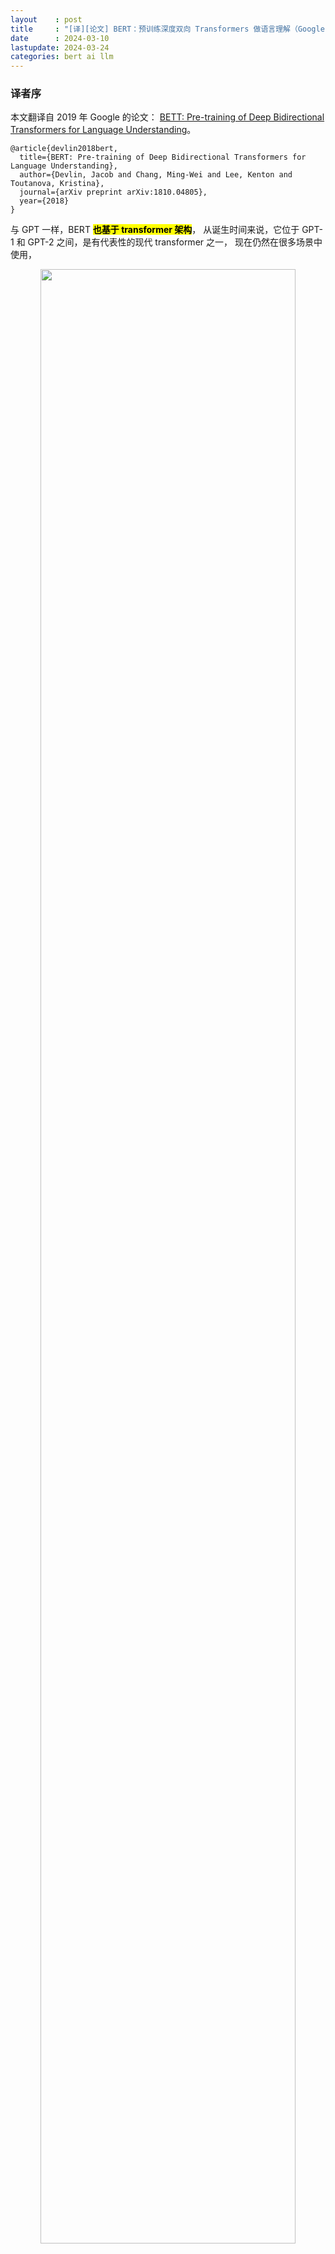 ```yaml
---
layout    : post
title     : "[译][论文] BERT：预训练深度双向 Transformers 做语言理解（Google，2019）"
date      : 2024-03-10
lastupdate: 2024-03-24
categories: bert ai llm
---
```


### 译者序

本文翻译自 2019 年 Google 的论文：
[BETT: Pre-training of Deep Bidirectional Transformers for Language Understanding](https://arxiv.org/abs/1810.04805)。

```
@article{devlin2018bert,
  title={BERT: Pre-training of Deep Bidirectional Transformers for Language Understanding},
  author={Devlin, Jacob and Chang, Ming-Wei and Lee, Kenton and Toutanova, Kristina},
  journal={arXiv preprint arXiv:1810.04805},
  year={2018}
}
```

与 GPT 一样，BERT **<mark>也基于 transformer 架构</mark>**，
从诞生时间来说，它位于 GPT-1 和 GPT-2 之间，是有代表性的现代 transformer 之一，
现在仍然在很多场景中使用，

<p align="center"><img src="/assets/img/llm-practical-guide/fig-1.png" width="90%" height="90%"></p>
大模型进化树，可以看到 BERT 所处的年代和位置。来自 [大语言模型（LLM）综述与实用指南（Amazon，2023）]({% link _posts/2023-07-23-llm-practical-guide-zh.md %})。

根据 [Transformer 是如何工作的：600 行 Python 代码实现两个（文本分类+文本生成）Transformer（2019）]({% link _posts/2023-06-06-transformers-from-scratch-zh.md %})，
BERT 是首批 **<mark>在各种自然语言任务上达到人类水平</mark>**的 transformer 模型之一。
预训练和 fine-tuning **<mark>代码</mark>**：[github.com/google-research/bert](https://github.com/google-research/bert)。

BERT 模型只有 **<mark><code>0.1b ~ 0.3b</code></mark>** 大小，因此在 CPU 上也能较流畅地跑起来。

**译者水平有限，不免存在遗漏或错误之处。如有疑问，敬请查阅原文。**

以下是译文。

----

* TOC
{:toc}

----

<script type="text/x-mathjax-config">
  	MathJax.Hub.Config({
    	extensions: ["tex2jax.js"],
    	jax: ["input/TeX", "output/HTML-CSS"],
    	tex2jax: {
      		inlineMath: [ ['$','$'], ["\\(","\\)"] ],
      		displayMath: [ ['$$','$$'], ["\\[","\\]"] ],
    		processEscapes: true
	    },
		"HTML-CSS": {
			availableFonts: [], preferredFont: null,
			webFont: "Neo-Euler",
			mtextFontInherit: true
		},
		TeX: {
			extensions: ["color.js"],
			Macros: {
				lgc: ["{\\color{my-light-green} #1}", 1],
				gc: ["{\\color{my-green} #1}", 1],
				lrc: ["{\\color{my-light-red} #1}", 1],
				rc: ["{\\color{my-red} #1}", 1],
				lbc: ["{\\color{my-light-blue} #1}", 1],
				bc: ["{\\color{my-blue} #1}", 1],
				kc: ["{\\color{my-gray} #1}", 1],
				loc: ["{\\color{my-light-orange} #1}", 1],
				oc: ["{\\color{my-orange} #1}", 1],

				a: ["\\mathbf a"],
				A: ["\\mathbf A"],
				b: ["\\mathbf b"],
				B: ["\\mathbf B"],
				c: ["\\mathbf c"],
				C: ["\\mathbf C"],
				d: ["\\mathbf d"],
				D: ["\\mathbf D"],
				E: ["\\mathbf E"],
				I: ["\\mathbf I"],
				L: ["\\mathbf L"],
				m: ["\\mathbf m"],
				M: ["\\mathbf M"],
				r: ["\\mathbf r"],
				s: ["\\mathbf s"],
				t: ["\\mathbf t"],
				S: ["\\mathbf S"],
				x: ["\\mathbf x"],
				z: ["\\mathbf z"],
				v: ["\\mathbf v"],
				y: ["\\mathbf y"],
				k: ["\\mathbf k"],
				bp: ["\\mathbf p"],
				P: ["\\mathbf P"],
				q: ["\\mathbf q"],
				Q: ["\\mathbf Q"],
				r: ["\\mathbf r"],
				R: ["\\mathbf R"],
				Sig: ["\\mathbf \\Sigma"],
				t: ["\\mathbf t"],
				T: ["\\mathbf T"],
				e: ["\\mathbf e"],
				X: ["\\mathbf X"],
				u: ["\\mathbf u"],
				U: ["\\mathbf U"],
				v: ["\\mathbf v"],
				V: ["\\mathbf V"],
				w: ["\\mathbf w"],
				W: ["\\mathbf W"],
				Y: ["\\mathbf Y"],
				z: ["\\mathbf z"],
				Z: ["\\mathbf Z"],
				p: ["\\,\\text{.}"],
				tab: ["\\hspace{0.7cm}"],

				sp: ["^{\\small\\prime}"],


				mR: ["{\\mathbb R}"],
				mC: ["{\\mathbb C}"],
				mN: ["{\\mathbb N}"],
				mZ: ["{\\mathbb Z}"],

				deg: ["{^\\circ}"],


				argmin: ["\\underset{#1}{\\text{argmin}}", 1],
				argmax: ["\\underset{#1}{\\text{argmax}}", 1],

				co: ["\\;\\text{cos}"],
				si: ["\\;\\text{sin}"]
			}
		}
  	});

  	MathJax.Hub.Register.StartupHook("TeX color Ready", function() {
     	MathJax.Extension["TeX/color"].colors["my-green"] = '#677d00';
     	MathJax.Extension["TeX/color"].colors["my-light-green"] = '#acd373';
     	MathJax.Extension["TeX/color"].colors["my-red"] = '#b13e26';
     	MathJax.Extension["TeX/color"].colors["my-light-red"] = '#d38473';
     	MathJax.Extension["TeX/color"].colors["my-blue"] = '#306693';
       	MathJax.Extension["TeX/color"].colors["my-light-blue"] = '#73a7d3';
       	MathJax.Extension["TeX/color"].colors["my-gray"] = '#999';
       	MathJax.Extension["TeX/color"].colors["my-orange"] = '#E69500';
       	MathJax.Extension["TeX/color"].colors["my-light-orange"] = '#FFC353';


	});
</script>

<script type="text/javascript"
  src="https://cdnjs.cloudflare.com/ajax/libs/mathjax/2.7.5/MathJax.js">
</script>

# 摘要

本文提出 **<mark><code>BERT</code></mark>**（Bidirectional Encoder Representations from Transformers，
**<mark>基于 Transformers 的双向 Encoder 表示</mark>**） —— 一种新的语言表示模型
（language representation model）。

* 与最近的语言表示模型（Peters 等，2018a; Radford 等，2018）不同，
  BERT 利用了**<mark>所有层中的左右上下文</mark>**（both left and right context in all layers），
  在**<mark>无标签文本</mark>**（unlabeled text）上
  **<mark>预训练深度双向表示</mark>**（pretrain deep bidirectional representations）。
* **<mark>只需添加一个额外的输出层</mark>**，而无需任何 task-specific 架构改动，就可以对预训练的 BERT 模型进行微调，
  创建出用于各种下游任务（例如问答和语言推理）的高效模型。

BERT 在概念上很简单，实际效果却很强大，在 11 个自然语言处理任务中刷新了目前业界最好的成绩，包括，

* GLUE score to 80.5% (7.7% point absolute improvement)
* MultiNLI accuracy to 86.7% (4.6% absolute improvement)
* SQuAD v1.1 question answering Test F1 to 93.2 (1.5 point absolute improvement)
* SQuAD v2.0 Test F1 to 83.1 (5.1 point absolute improvement)

# 1 引言

业界已证明，**<mark>语言模型预训练</mark>**（Language model pre-training）
能**<mark>显著提高许多自然语言处理（NLP）任务的效果</mark>**（Dai 和 Le，2015; Peters 等，2018a; Radford 等，2018; Howard 和 Ruder，2018）。
这些任务包括：

* **<mark><code>sentence-level tasks</code></mark>**：例如自然语言**<mark>推理</mark>**（Bowman 等，2015; Williams 等，2018）；
* **<mark><code>paraphrasing</code></mark>**（Dolan 和 Brockett，2005）：整体分析句子来预测它们之间的关系；
* **<mark><code>token-level tasks</code></mark>**：例如 named entity recognition 和**<mark>问答</mark>**，其模型需要完成 token 级别的细粒度输出（Tjong Kim Sang 和 De Meulder，2003; Rajpurkar 等，2016）。

## 1.1 Pre-trained model 适配具体下游任务的两种方式

将预训练之后的语言表示（pre-trained language representations）应用到下游任务，目前有两种策略：

1. **<mark>基于特征的方式</mark>**（feature-based approach）：例如 **<mark><code>ELMo</code></mark>**（Peters 等，2018a），**<mark>使用任务相关的架构，将预训练表示作为附加特征</mark>**。
1. **<mark>微调</mark>**（fine-tuning）：例如 **<mark><code>Generative Pre-trained Transformer</code></mark>** (OpenAI **<mark><code>GPT</code></mark>**)（Radford 等，2018），
  引入最少的 task-specific 参数，通过**<mark>微调所有预训练参数</mark>**来训练下游任务。

这两种方法都是使用**<mark>单向语言模型</mark>**来学习**<mark>通用语言表示</mark>**。

## 1.2 以 OpenAI GPT 为代表的单向架构存在的问题

我们认为，以上两种方式（尤其是微调）**<mark>限制了 pre-trained language representation 的能力</mark>**。
主要是因为其**<mark>语言模型是单向的</mark>**，这**<mark>限制了预训练期间的架构选择范围</mark>**。

例如，OpenAI GPT 使用从左到右的架构（Left-to-Right Model, LRM），因此
Transformer self-attention 层中的 token 只能关注它前面的 tokens（只能用到前面的上下文）：

* 对于**<mark>句子级别的任务</mark>**，这将导致**<mark>次优</mark>**结果；
* 对 **<mark>token 级别的任务</mark>**（例如问答）使用 fine-tuning 方式效果可能非常差，
  因为这种场景**<mark>非常依赖双向上下文</mark>**（context from both directions）。

## 1.3 BERT 创新之处

本文提出 BERT 来**<mark>改进基于微调的方式</mark>**。

受 Cloze（完形填空）任务（Taylor，1953）启发，BERT 通过一个**<mark>“掩码语言模型”</mark>**（masked language model, MLM）做预训练，
避免前面提到的**<mark>单向性带来的问题</mark>**，

* MLM **<mark>随机掩盖输入中的一些 token</mark>** ，仅基于上下文来**<mark>预测被掩盖的单词</mark>**（单词用 ID 表示）。
* 与从左到右语言模型的预训练不同，MLM 能够**<mark>同时利用左侧和右侧的上下文</mark>**，
  从而预训练出一个深度**<mark>双向</mark>** Transformer。

除了掩码语言模型外，我们还使用**<mark>“下一句预测”</mark>**（next sentence prediction, **<mark><code>NSP</code></mark>**）
任务来联合预训练 text-pair representation。

## 1.4 本文贡献

1. 证明了双向预训练对于语言表示的重要性。
  与 Radford 等（2018）使用单向模型预训练不同，BERT 使用掩码模型来实现预训练的深度双向表示。
  这也与 Peters 等（2018a）不同，后者使用独立训练的从左到右和从右到左的浅连接。
2. 展示了 pre-trained representations 可以**<mark>减少</mark>**对许多 task-specific 架构的**<mark>重度工程优化</mark>**。
  BERT 是第一个在大量 sentence-level 和 token-level 任务上达到了 state-of-the-art 性能的
  **<mark>基于微调的表示模型</mark>**，超过了许多 task-specific 架构。
3. BERT 刷新了 11 个自然语言处理任务的最好性能。

代码和预训练模型见 [github.com/google-research/bert](https://github.com/google-research/bert)。

# 2 相关工作

（这节不是重点，不翻译了）。

There is a long history of pre-training general language representations, and we briefly review the
most widely-used approaches in this section.

## 2.1 无监督基于特征（Unsupervised Feature-based）的方法

Learning widely applicable representations of
words has been an active area of research for
decades, including non-neural (Brown et al., 1992;
Ando and Zhang, 2005; Blitzer et al., 2006) and
neural (Mikolov et al., 2013; Pennington et al.,
2014) methods. **<mark><code>Pre-trained word embeddings</code></mark>**
are an integral part of modern NLP systems, offering significant improvements over embeddings
learned from scratch (Turian et al., 2010). To pretrain word embedding vectors,
**<mark><code>left-to-right language modeling</code></mark>** objectives have been used (Mnih
and Hinton, 2009), as well as objectives to discriminate correct from incorrect words in left and
right context (Mikolov et al., 2013).

These approaches have been generalized to coarser granularities, such as

* **<mark><code>sentence embeddings</code></mark>** (Kiros et al., 2015; Logeswaran and Lee, 2018)
* **<mark><code>paragraph embeddings</code></mark>** (Le and Mikolov, 2014).

To train sentence representations, prior
work has used objectives to rank candidate next
sentences (Jernite et al., 2017; Logeswaran and
Lee, 2018), left-to-right generation of next sentence words given a representation of the previous
sentence (Kiros et al., 2015), or denoising autoencoder derived objectives (Hill et al., 2016).

**<mark><code>ELMo</code></mark>** and its predecessor (Peters et al., 2017,
2018a) generalize traditional word embedding research along a different dimension. They
**<mark><code>extract context-sensitive features</code></mark>** from a left-to-right and a
right-to-left language model. The contextual representation of each token is the concatenation of
the left-to-right and right-to-left representations.
When integrating contextual word embeddings
with existing task-specific architectures, ELMo
advances the state of the art for several major NLP
benchmarks (Peters et al., 2018a) including

* question answering (Rajpurkar et al., 2016)
* sentiment analysis (Socher et al., 2013)
* named entity recognition (Tjong Kim Sang and De Meulder, 2003)

Melamud et al. (2016) proposed learning
contextual representations through a task to predict a single word from both left and right context
using LSTMs. Similar to ELMo, their model is
feature-based and not deeply bidirectional. Fedus
et al. (2018) shows that the cloze task can be used
to improve the robustness of text generation models.

## 2.2 无监督基于微调（Unsupervised Fine-tuning）的方法

As with the feature-based approaches, the first
works in this direction only pre-trained word embedding parameters from unlabeled text (Collobert and Weston, 2008).

More recently, sentence or document encoders
which produce contextual token representations
have been pre-trained from unlabeled text and
fine-tuned for a supervised downstream task (Dai
and Le, 2015; Howard and Ruder, 2018; Radford
et al., 2018). The **<mark><code>advantage of these approaches</code></mark>** is that
**<mark><code>few parameters need to be learned from scratch</code></mark>**.

At least partly due to this advantage,
**<mark><code>OpenAI GPT</code></mark>** (Radford et al., 2018) achieved previously state-of-the-art results on many sentencelevel tasks from the GLUE benchmark (Wang
et al., 2018a). Left-to-right language model
ing and auto-encoder objectives have been used
for pre-training such models (Howard and Ruder,
2018; Radford et al., 2018; Dai and Le, 2015).

## 2.3 基于监督数据的转移学习（Transfer Learning from Supervised Data）

There has also been work showing effective transfer from supervised tasks with large datasets, such
as natural language inference (Conneau et al.,
2017) and machine translation (McCann et al.,
2017).

Computer vision research has also demonstrated the importance of transfer learning from
large pre-trained models, where an effective recipe
is to fine-tune models pre-trained with ImageNet (Deng et al., 2009; Yosinski et al., 2014).

# 3 BERT

本节介绍 BERT 架构及实现。训练一个可用于具体下游任务的 BERT 模型，分为两个步骤：

* 预训练：使用**<mark>不带标签的数据</mark>**进行训练，完成多种不同的预训练任务。
* 微调：首先使用预训练参数进行初始化，然后使用下游任务的数据**<mark>对所有参数进行微调</mark>**。
  每个下游任务最终都得到一个独立的微调模型。

## 3.0 BERT 架构

图 1 是一个问答场景的训练+微调，我们以它为例子讨论架构：

<p align="center"><img src="/assets/img/bert-paper/fig-1.png" width="90%"/></p>
<p align="center">Figure 1: BERT pre-training 和 fine-tuning 过程。
预训练模型和微调模型的输出层不一样，除此之外的架构是一样的。<br>
左：用无标注的句子进行预训练，得到一个基础模型（预训练模型）。<br>
右：用同一个基础模型作为起点，针对不同的下游任务进行微调，这会影响模型的所有参数。<br>
<mark><code>[CLS]</code></mark> 是加到每个输入开头的一个特殊 token；
<mark><code>[SEP]</code></mark> 是一个特殊的 separator token (e.g. separating questions/answers)
</p>

BERT 的一个独特之处是**<mark>针对不同任务使用统一架构</mark>**。
预训练架构和最终下游架构之间的差异非常小。

### 3.0.1 BERT 模型架构和参数

我们的实现基于 Vaswani 等（2017）的原始实现和我们的库
[tensor2tensor](https://github.com/tensorflow/tensor2tensor) 。
Transformer 大家已经耳熟能详，并且我们的实现几乎与原版相同，因此这里不再对架构背景做详细描述，
需要补课的请参考 Vaswani 等（2017）及网上一些优秀文章，例如 [The Annotated Transformer](http://nlp.seas.harvard.edu/2018/04/03/attention.html)。

本文符号表示，

* **<mark><code>L</code></mark>** 层数（i.e., Transformer blocks）
* **<mark><code>H</code></mark>** 隐藏层大小（embedding size）
* **<mark><code>A</code></mark>** self-attention head 数量

> In all cases we set the feed-forward/filter size to be 4H,
> i.e., 3072 for the H = 768 and 4096 for the H = 1024.

本文主要给出两种尺寸的模型：

1. BERT<sub>BASE</sub>（L=12，H=768，A=12，总参数=**<mark><code>110M</code></mark>**），参数与 OpenAI **<mark>GPT 相同</mark>**，便于比较；
2. BERT<sub>LARGE</sub>（L=24，H=1024，A=16，总参数=**<mark><code>340M</code></mark>**）

> 如果不理解这几个参数表示什么意思，可参考
> [Transformer 是如何工作的：600 行 Python 代码实现两个（文本分类+文本生成）Transformer（2019）]({% link _posts/2023-06-06-transformers-from-scratch-zh.md %})。
> 译注。

<p align="center"><img src="/assets/img/bert-paper/bert-base-bert-large-encoders.png" width="90%"/></p>
<p align="center">两个 size 的 BERT，图中的 encoder 就是 transformer。译注。<a href="https://jalammar.github.io/illustrated-bert/">Image Source</a></p>

BERT Transformer 使用双向 self-attention，而 GPT Transformer 使用受限制的 self-attention，
其中每个 token 只能关注其左侧的上下文。

> We note that in the literature the **<mark><code>bidirectional Transformer</code></mark>**
> is often referred to as a **<mark><code>“Transformer encoder”</code></mark>** while
> the left-context-only version is referred to as a **<mark><code>“Transformer decoder”</code></mark>**
> since it can be used for text generation.

### 3.0.2 输入/输出表示

为了使 BERT 能够处理各种下游任务，在一个 token 序列中，我们的输入要能够明确地区分：

* 单个句子（a single sentence）
* 句子对（a pair of sentences）例如，问题/回答。

这里，

* “句子”可以是任意一段连续的文本，而不是实际的语言句子。
* “序列”是指输入给 BERT 的 token 序列，可以是单个句子或两个句子组合在一起。

我们使用 30,000 tokens vocabulary 的 [WordPiece](https://arxiv.org/abs/1609.08144v2) embeddings (Wu et al.,
2016)。

> 这个 vocabulary 长什么样，可以可以看一下 bert-base-chinese（官方专门针对中文训练的基础模型）：
> [bert-base-chinese/blob/main/vocab.txt](https://huggingface.co/google-bert/bert-base-chinese/blob/main/vocab.txt)。
> 译注。

我们 input/output 设计如下：

1. 每个序列的**<mark>第一个 token</mark>** 都是特殊的 classification token `[CLS]`；

    在最终输出中（最上面一行），这个 token (hidden state) 主要用于分类任务，
    再接一个分类器就能得到一个分类结果（其他的 tokens 全丢弃），如下图所示，

    <p align="center"><img src="/assets/img/bert-paper/bert-classifier.png" width="70%"/></p>
    <p align="center">BERT 用于分类任务，classifier 执行 feed-forward + softmax 操作，译注。
      <a href="http://mccormickml.com/2019/07/22/BERT-fine-tuning/">Image Source</a></p>

2. **<mark>将 sentence-pair 合并成单个序列</mark>**。通过两种方式区分，

    1. 使用特殊 token `[SEP]` 来分隔句子；
    2. 为每个 token 添加一个学习到的 embedding ，标识它属于句子 A 还是句子 B。

<p align="center"><img src="/assets/img/bert-paper/fig-1.png" width="90%"/></p>
<p align="center">Figure 1: BERT pre-training 和 fine-tuning 过程。
预训练模型和微调模型的输出层不一样，除此之外的架构是一样的。<br>
左：用无标注的句子进行预训练，得到一个基础模型（预训练模型）。<br>
右：用同一个基础模型作为起点，针对不同的下游任务进行微调，这会影响模型的所有参数。<br>
<mark><code>[CLS]</code></mark> 是加到每个输入开头的一个特殊 token；
<mark><code>[SEP]</code></mark> 是一个特殊的 separator token (e.g. separating questions/answers)
</p>

再回到图 1 所示，我们将

* 输入 embedding 表示为 **<mark>$E$</mark>**，

    对于给定的 token ，它的输入表示是通过将 3 个 embeddings 相加来构建的，如图 2，

    <p align="center"><img src="/assets/img/bert-paper/fig-2.png" width="90%"/></p>
    <p align="center"> Figure 2: <mark>BERT input representation</mark>. </p>

    1. token embedding：输入文本经过 tokenizer 之后得到的输出；
    2. segment embedding：表示 token embedding 在这个位置的 token 是属于句子 A 还是句子 B；
    3. position embedding：token 在 token embedding 中的位置，`0,1,2,3...,511`，因为 BERT 最长支持 512 token 输入（除非自己从头开始预训练，可以改参数）。

* 第 $i$ 个输入 token 的在最后一层的表示（最终隐藏向量）为 **<mark>$T_i$</mark>**，$T_i \in \mathbb{R}^H$。
* `[CLS]` token 在最后一层的表示（最终隐藏向量）为 **<mark>$C$</mark>**, $C \in \mathbb{R}^{H}$ ，

## 3.1 预训练 BERT

图 1 的左侧部分。

<p align="center"><img src="/assets/img/bert-paper/fig-1.png" width="100%"/></p>
<p align="center">Figure 1: BERT 的 pre-training 和 fine-tuning 过程。</p>

与 Peters 等（2018a）和 Radford 等（2018）不同，我们不使用传统的从左到右或从右到左的模型来预训练 BERT，
而是用下面**<mark>两个无监督任务</mark>**（unsupervised tasks）来预训练 BERT。

### 3.1.1 任务 `＃1`：掩码语言模型（Masked LM）

从直觉上讲，深度双向模型比下面两个模型都更强大：

* 从左到右的单向模型（LRM）；
* 简单拼接（shallow concatenation）了一个左到右模型（LRM）与右到左模型（RLM）的模型。

不幸的是，标准的条件语言模型（conditional language models）只能从左到右或从右到左进行训练，
因为 bidirectional conditioning 会使每个单词间接地“看到自己”，模型就可以轻松地在 multi-layered context 中预测目标词。

为了训练一个深度双向表示，我们简单地**<mark>随机屏蔽一定比例的输入 tokens</mark>**，
然后再预测这些被屏蔽的 tokens。
我们将这个过程称为“掩码语言模型”（MLM） —— 这种任务通常也称为 **<mark><code>Cloze</code></mark>**（完形填空）（Taylor，1953）。

在所有实验中，我们随机屏蔽每个序列中 **<mark><code>15%</code></mark>** 的 token。
与 denoising auto-encoders（Vincent 等，2008）不同，我们**<mark>只预测被屏蔽的单词</mark>**，而不是重建整个输入。

这种方式使我们获得了一个双向预训练模型，但造成了**<mark>预训练和微调之间的不匹配</mark>**，
因为微调过程中不会出现 **<mark><code>[MASK] token</code></mark>**。
为了减轻这个问题，我们并不总是用 `[MASK]` token 替换“掩码”单词：
训练数据生成器（training data generator）随机选择 15%的 token positions 进行预测。
如果选择了第 i 个 token ，我们将第 i 个 token 用以下方式替换：

1. 80% 的概率用 **<mark><code>[MASK]</code></mark>** token 替换，
2. 10% 的概率用 **<mark><code>随机</code></mark>** token 替换，
3. 10% 的概率 **<mark><code>保持不变</code></mark>**。

然后，使用 $Ti$ 来预测原始 token ，并计算交叉熵损失（cross entropy loss）。
附录 C.2 中比较了这个过程的几个变种。

### 3.1.2 任务 `＃2`：下一句预测（Next Sentence Prediction, NSP）

许多重要的下游任务，如问答（Question Answering, QA）
和自然语言推理（Natural Language Inference, NLI）
都基于**<mark>理解两个句子之间的关系</mark>**，
而语言建模（language modeling）并无法直接捕获这种关系。

为了**<mark>训练一个能理解句子关系的模型</mark>**，我们预先训练了一个二元的下一句预测任务（a binarized next sentence prediction task）：
给定两个句子 A 和 B，判断 **<mark>B 是不是 A 的下一句</mark>**。

<p align="center"><img src="/assets/img/bert-paper/bert-next-sentence-prediction.png" width="70%"/></p>
<p align="center">BERT 用于“下一句预测”（NSP）任务，译注。<a href="https://jalammar.github.io/illustrated-bert/">Image Source</a></p>

这个任务可以用任何单语语料库（monolingual corpus），具体来说，在选择每个预训练示例的句子 A 和 B 时，

* 50％的概率 B 是 A 的下一个句子（labeled as **<mark><code>IsNext</code></mark>**），
* 50％的概率 B 是语料库中随机一个句子（labeled as **<mark><code>NotNext</code></mark>**）。

再次回到图 1， 这个 yes/no 的判断还是通过 classifier token 的最终嵌入向量 <mark>$C$</mark> 预测的，

<p align="center"><img src="/assets/img/bert-paper/fig-1.png" width="90%"/></p>
<p align="center">Figure 1: BERT pre-training 和 fine-tuning 过程。
预训练模型和微调模型的输出层不一样，除此之外的架构是一样的。<br>
左：用无标注的句子进行预训练，得到一个基础模型（预训练模型）。<br>
右：用同一个基础模型作为起点，针对不同的下游任务进行微调，这会影响模型的所有参数。<br>
<mark><code>[CLS]</code></mark> 是加到每个输入开头的一个特殊 token；
<mark><code>[SEP]</code></mark> 是一个特殊的 separator token (e.g. separating questions/answers)
</p>

最终我们的模型达到了 97~98% 的准确性。
尽管它很简单，但我们在第 5.1 节中证明，针对这个任务的预训练对于 QA 和 NLI 都非常有益。

> The vector C is not a meaningful sentence representation
> without fine-tuning, since it was trained with NSP。

NSP 任务与 Jernite 等（2017）和 Logeswaran 和 Lee（2018）使用的 representation learning 有紧密关系。
但是他们的工作中只将句子 embedding 转移到了下游任务，而 BERT 是将所有参数都转移下游，初始化微调任务用的初始模型。

### 3.1.3 预训练数据集

预训练过程跟其他模型的预训练都差不多。对于预训练语料库，我们使用了

* BooksCorpus (800M words) (Zhu et al., 2015)
* English Wikipedia (2,500M words)。只提取文本段落，忽略列表、表格和标题。

使用文档语料库而不是像 Billion Word Benchmark（Chelba 等，2013）
这样的 shuffled sentence-level 语料库非常重要，因为方便提取长连续序列。

## 3.2 微调 BERT

Transformer 中的 self-attention 机制允许 BERT **<mark>对任何下游任务建模</mark>** —— 无论是 single text 还是 text pairs ——
**<mark>只需要适当替换输入和输出</mark>**，因此对 BERT 进行微调是非常方便的。

对于 text-pair 类应用，一个常见的模式是在应用 bidirectional cross attention 之前，独立编码 text-pair ，例如 Parikh 等（2016）；Seo 等（2017）。

但 BERT 使用 self-attention 机制来统一预训练和微调这两个阶段，因为使用 self-attention 对 concatenated text-pair 进行编码，
有效地包含了两个句子之间的 bidirectional cross attention。

对于每个任务，只需将任务特定的输入和输出插入到 BERT 中，并对所有参数进行端到端的微调。
预训练阶段，input 句子 A 和 B 的关系可能是：

1. sentence pairs
2. hypothesis-premise pairs in entailment
3. question-passage pairs in question answering
4. 文本分类或序列打标（sequence tagging）中的 degenerate `text-? pair`。

在输出端，

* 普通 token representations 送到 token-level 任务的输出层，例如 sequence tagging 或问答，
* `[CLS]` token representation 用于**<mark>分类</mark>**，例如 entailment or sentiment analysis。

与预训练相比，微调的成本相对较低。从完全相同的预训练模型开始，
本文中所有结果都可以在最多 1 小时内在单个 Cloud TPU 上复制，或者在 GPU 上几个小时内。
第 4 节会介绍一些细节。更多细节见附录 A.5。

## 3.3 各种场景

<p align="center"><img src="/assets/img/bert-paper/fig-4.png" width="70%"/></p>
<p align="center">Fig 4. BERT 用于不同任务场景，来自 paper 附录。<br>
(a) 句子对分类；(b) 单句分类；(c) 问答；(d) 单句打标。
</p>

# 4 实验

In this section, we present BERT fine-tuning results on 11 NLP tasks.

## 4.1 GLUE (General Language Understanding Evaluation)

GLUE benchmark (Wang et al., 2018a) 是一个**<mark>自然语言理解</mark>**任务集，
更多介绍见 Appendix B.1。

### 4.1.1 Fine-tune 工作

针对 GLUE 进行 fine-tune 所做的工作：

1. 用第 3 节介绍的方式表示 input sequence (for single sentence or sentence pairs)
2. 用 **<mark><code>the final hidden vector C</code></mark>** 判断类别；
3. fine-tuning 期间**<mark>增加的唯一参数</mark>** 是分类层的权重
  $W \in \mathbb{R}^{K \times H}$，其中 $K$ 是 labels 数量。
  我们用 $C$ 和 $W$ 计算一个标准的 classification loss，例如 $\log({\rm softmax}(CW^T))$.

### 4.1.2 参数设置

* batch size 32
* 3 epochs
* learning rate: for each task, we selected the best fine-tuning learning rate
  (among **<mark><code>5e-5, 4e-5, 3e-5, and 2e-5</code></mark>**) on the Dev set.

另外，我们发现 BERTLARGE **<mark>在小数据集上 finetuning 有时候不稳定</mark>**，
所以我们会随机重启几次，从得到的模型中选效果最好的。
随机重启使用相同的 pre-trained checkpoint 但使用**<mark>不同的数据重排和分类层初始化</mark>**
（data shuffling and classifier layer initialization）。

### 4.1.3 结果

结果如 Table 1 所示，

| System           | MNLI-(m/mm) | QQP  | QNLI | SST-2 | CoLA | STS-B | MRPC | RTE  | Average |
|:-----------------|:------------|:-----|:-----|:------|:-----|:------|:-----|:-----|:--------|
|                  | 392k        | 363k | 108k | 67k   | 8.5k | 5.7k  | 3.5k | 2.5k | - |
| Pre-OpenAI SOTA  | 80.6/80.1   | 66.1 | 82.3 | 93.2  | 35.0 | 81.0  | 86.0 | 61.7 | 74.0 |
| BiLSTM+ELMo+Attn | 76.4/76.1   | 64.8 | 79.8 | 90.4  | 36.0 | 73.3  | 84.9 | 56.8 | 71.0 |
| OpenAI GPT       | 82.1/81.4   | 70.3 | 87.4 | 91.3  | 45.4 | 80.0  | 82.3 | 56.0 | 75.1 |
| BERTBASE         | 84.6/83.4   | 71.2 | 90.5 | 93.5  | 52.1 | 85.8  | 88.9 | 66.4 | 79.6 |
| BERTLARGE        | 86.7/85.9   | 72.1 | 92.7 | 94.9  | 60.5 | 86.5  | 89.3 | 70.1 | 82.1 |

<p align="center">
Table 1: GLUE Test results, scored by the evaluation server (https://gluebenchmark.com/leaderboard).
The number below each task denotes the number of training examples. The “Average” column is slightly different
than the official GLUE score, since we exclude the problematic WNLI set.8 BERT and OpenAI GPT are singlemodel, single task. F1 scores are reported for QQP and MRPC, Spearman correlations are reported for STS-B, and accuracy scores are reported for the other tasks. We exclude entries that use BERT as one of their components.
</p>

Both
BERTBASE and BERTLARGE outperform all systems on all tasks by a substantial margin, obtaining
4.5% and 7.0% respective average accuracy improvement over the prior state of the art. Note that
BERTBASE and OpenAI GPT are nearly identical
in terms of model architecture apart from the attention masking. For the largest and most widely
reported GLUE task, MNLI, BERT obtains a 4.6%
absolute accuracy improvement. On the official
GLUE [leaderboard](https://gluebenchmark.com/leaderboard), BERTLARGE obtains a score
of 80.5, compared to OpenAI GPT, which obtains
72.8 as of the date of writing.

We find that BERTLARGE significantly outperforms BERTBASE across all tasks, especially those
with very little training data. The effect of model
size is explored more thoroughly in Section 5.2.

## 4.2 SQuAD (Stanford Question Answering Dataset) v1.1

SQuAD v1.1 包含了 **<mark><code>100k crowdsourced question/answer pairs</code></mark>** (Rajpurkar et al.,
2016). Given a question and a passage from
Wikipedia containing the answer, the task is to
predict the answer text span in the passage.

As shown in Figure 1, in the question answering task,
we represent the input question and passage as a single packed sequence, with the question using the $A$
embedding and the passage using the $B$ embedding. We only introduce a start vector $S \in \mathbb{R}^H$ and an end vector $E \in \mathbb{R}^H$ during fine-tuning.
The probability of word $i$ being the start of the answer span is computed as a dot product between $T_i$ and $S$ followed by a softmax over all of the words in the paragraph: $P_i = \frac{e^{S{\cdot}T_i}}{\sum_j e^{S{\cdot}T_j}}$. The analogous formula is used for the end of the answer span. The score of a candidate span from position $i$ to position $j$ is defined as  $S{\cdot}T_i + E{\cdot}T_j$, and the maximum scoring span where $j \geq i$ is used as a prediction. The training objective is the sum of the log-likelihoods of the correct start and end positions. We fine-tune for 3 epochs with a learning rate of 5e-5 and a batch size of 32.

Table 2 shows top leaderboard entries as well
as results from top published systems (Seo et al.,
2017; Clark and Gardner, 2018; Peters et al.,
2018a; Hu et al., 2018).

<p align="center"><img src="/assets/img/bert-paper/table-2.png" width="45%"/></p>
<p align="center">Table 2: SQuAD 1.1 results. The BERT ensemble
is 7x systems which use different pre-training checkpoints and fine-tuning seeds.
</p>

The top results from the
SQuAD leaderboard do not have up-to-date public
system descriptions available,11 and are allowed to
use any public data when training their systems.
We therefore use modest data augmentation in
our system by first fine-tuning on TriviaQA (Joshi
et al., 2017) befor fine-tuning on SQuAD.
Our best performing system outperforms the top
leaderboard system by +1.5 F1 in ensembling and
+1.3 F1 as a single system. In fact, our single
BERT model outperforms the top ensemble system in terms of F1 score. Without TriviaQA fine-
tuning data, we only lose 0.1-0.4 F1, still outperforming all existing systems by a wide margin.12

## 4.3 SQuAD v2.0

The SQuAD 2.0 task extends the SQuAD 1.1
problem definition by allowing for the possibility
that no short answer exists in the provided paragraph, making the problem more realistic.
We use a simple approach to extend the SQuAD
v1.1 BERT model for this task. We treat questions that do not have an answer as having an answer span with start and end at the [CLS] token. The probability space for the start and end
answer span positions is extended to include the
position of the [CLS] token.

For prediction, we compare the score of the no-answer span:
$$s_{\tt null} = S{\cdot}C + E{\cdot}C$$ to the score of the best non-null span
$\hat{s_{i,j}}$ =  $${\tt max}_{j \geq i} S{\cdot}T_i + E{\cdot}T_j$$.
We predict a non-null answer when  $\hat{s_{i,j}} > s_{\tt null} + \tau$,
where the threshold $\tau$ is selected on the dev set to maximize F1. We did not use TriviaQA data for this model. We fine-tuned for 2 epochs with a learning rate of 5e-5 and a batch size of 48.

The results compared to prior leaderboard entries and top published work (Sun et al., 2018;
Wang et al., 2018b) are shown in Table 3, excluding systems that use BERT as one of their components. We observe a +5.1 F1 improvement over
the previous best system.

<p align="center"><img src="/assets/img/bert-paper/table-3.png" width="45%"/></p>
<p align="center">Table 3: SQuAD 2.0 results. We exclude entries that
use BERT as one of their components.
</p>

## 4.4 SWAG (Situations With Adversarial Generations)

SWAG dataset contains **<mark><code>113k sentence-pair completion examples</code></mark>**
that evaluate grounded commonsense inference (Zellers et al., 2018).

Given a sentence, the task is to choose the most plausible continuation among four choices.
When fine-tuning on the SWAG dataset, we
construct four input sequences, each containing
the concatenation of the given sentence (sentence
A) and a possible continuation (sentence B). The
only task-specific parameters introduced is a vector whose dot product with the [CLS] token representation C denotes a score for each choice
which is normalized with a softmax layer.

We fine-tune the model for 3 epochs with a
learning rate of 2e-5 and a batch size of 16. Results are presented in Table 4.

<p align="center"><img src="/assets/img/bert-paper/table-4.png" width="35%"/></p>
<p align="center">Table 4: SWAG Dev and Test accuracies.
Human performance is measured with 100 samples, as reported in the SWAG paper.
</p>

BERTLARGE outperforms the authors’ baseline ESIM+ELMo system by +27.1% and OpenAI GPT by 8.3%.

# 5 对照研究

本节研究去掉 BERT 的一些功能，看看在不同任务上性能损失多少，

* sentence-level (e.g., SST-2)
* sentence-pair-level (e.g., MultiNLI)
* word-level (e.g., NER)
* span-level (e.g., SQuAD)

以更好地理解它们的相对重要性。更多相关信息见附录 C。

## 5.1 预训练任务（MLM/NSP）的影响

### 5.1.1 训练组

通过以下几组来验证 BERT 深度双向性的重要性，它们使用与 BERTBASE 完全相同的预训练数据、微调方案和超参数：

1. **<mark><code>NO NSP</code></mark>**：即去掉“下一句预测”任务，这仍然是一个双向模型，使用“掩码语言模型”（MLM）进行训练，只是训练时不做 NSP 任务；
2. **<mark><code>LTR & NO NSP</code></mark>**：不仅去掉 NSP，还使用标准的从左到右（Left-to-Right, LTR）模型进行训练，而非使用双向模型。
  在微调中也遵从 left-only 约束，否则会导致预训练和微调不匹配，降低下游性能。此外，该模型没有用 NSP 任务进行预训练。
  这与 OpenAI GPT 直接可比，但我们使用了更大的训练数据集、我们自己的输入表示和我们的微调方案。
3. **<mark><code>+ BiLSTM</code></mark>**：在 fine-tuning 期间，在 `LTR & NO NSP` 基础上添加了一个随机初始化的 BiLSTM。

### 5.1.2 结果对比

结果如表 5，

| Tasks        | MNLI-m (Acc) | QNLI (Acc) | MRPC (Acc) | SST-2 (Acc) | SQuAD (F1) |
|:-------------|:-------------|:-----------|:-----------|:-----------|:-----------|
| BERTBASE     | 84.4   | 88.4 | 86.7 | 92.7  | 88.5 |
| No NSP       | 83.9   | 84.9 | 86.5 | 92.6  | 87.9 |
| LTR & No NSP | 82.1   | 84.3 | 77.5 | 92.1  | 77.8 |
| + BiLSTM     | 82.1   | 84.1 | 75.7 | 91.6  | 84.9 |

<p align="center">Table 5: Ablation over the pre-training tasks using the BERTBASE architecture.
</p>

分析：

1. 第二组 vs 第一组：**<mark>去掉 NSP 任务带来的影响</mark>**：在 QNLI、MNLI 和 SQuAD 1.1 上性能显著下降。
2. 第三组 vs 第二组：**<mark>去掉双向表示带来的影响</mark>**：第二行实际上是 `MLM & NO NSP`，
  可以看出 LTR 模型在所有任务上的表现都比 MLM 模型差，尤其是 MRPC 和 SQuAD。

    * 对于 SQuAD，可以清楚地看到 LTR 模型在 token 预测上表现不佳，因为 token 级别的隐藏状态没有右侧上下文。
    * 为了尝试增强 LTR 系统，我们在其上方添加了一个随机初始化的**<mark>双向 LSTM</mark>**。
      这确实在 SQuAD 上改善了结果，但结果仍远远不及预训练的双向模型。另外，
      双向 LSTM 降低了在 GLUE 上的性能。

### 5.1.3 与 ELMo 的区别

ELMo 训练了单独的从左到右（LTR）和从右到左（RTL）模型，并将每个 token 表示为两个模型的串联。
然而：

1. 这比单个双向模型训练成本高一倍；
2. 对于像 QA 这样的任务，这不直观，因为 RTL 模型将无法 condition the answer on the question；
3. 这比深度双向模型弱，因为后者可以在每层使用左右上下文。

## 5.2 模型大小的影响

为探讨模型大小对微调任务准确性的影响，我们训练了多个 BERT 模型。
表 6 给出了它们在 GLUE 任务上的结果。

| L (层数) | H (hidden size) | A (attention head 数) | LM (ppl) | MNLI-m | MRPC | SST-2 |
| 3        | 768             | 12                    | 5.84     | 77.9   | 79.8 | 88.4 |
| 6        | 768             | 3                     | 5.24     | 80.6   | 82.2 | 90.7 |
| 6        | 768             | 12                    | 4.68     | 81.9   | 84.8 | 91.3 |
| 12       | 768             | 12                    | 3.99     | 84.4   | 86.7 | 92.9 |
| 12       | 1024            | 16                    | 3.54     | 85.7   | 86.9 | 93.3 |
| 24       | 1024            | 16                    | 3.23     | 86.6   | 87.8 | 93.7 |

<p align="center">
Table 6: Ablation over BERT model size.
“LM (ppl)” is the masked LM <mark>perplexity</mark> of held-out training data
</p>

> In this table, we report the average Dev Set accuracy from 5 random restarts of fine-tuning.

可以看到，更大的模型在四个数据集上的准确性都更高 —— 即使对于只有 3,600 个训练示例的 MRPC，
而且这个数据集与预训练任务差异还挺大的。
也许令人惊讶的是，在模型已经相对较大的前提下，我们仍然能取得如此显著的改进。例如，

* Vaswani 等（2017）尝试的最大 Transformer 是（L=6，H=1024，A=16），编码器参数为 100M，
* 我们在文献中找到的最大 Transformer 是（L=64，H=512，A=2），具有 235M 参数（Al-Rfou 等，2018）。
* 相比之下，BERTBASE 包含 110M 参数，BERTLARGE 包含 340M 参数。

业界早就知道，增加模型大小能持续改进机器翻译和语言建模等大规模任务上的性能，
表 6 的 perplexity 列也再次证明了这个结果，
然而，我们认为 BERT 是第一个证明如下结果的研究工作：只要模型得到了充分的预训练，
那么**<mark>将模型尺寸扩展到非常大时</mark>**（scaling to extreme model sizes），
**<mark>对非常小规模的任务</mark>**（very small scale tasks）**<mark>也能带来很大的提升</mark>**（large improvements）。

另外，

* Peters 等（2018b）研究了将 pre-trained bi-LM size（预训练双向语言模型大小）从两层增加到四层，对下游任务产生的影响，
* Melamud 等（2016）提到将隐藏维度从 200 增加到 600 有所帮助，但进一步增加到 1,000 并没有带来更多的改进。

这两项工作都使用了**<mark>基于特征的方法</mark>**，而我们则是直接在下游任务上进行微调，并仅使用非常少量的随机初始化附加参数，
结果表明即使下游任务数据非常小，也能从更大、更 expressive 的预训练表示中受益。

## 5.3 BERT 基于特征的方式

到目前为止，本文展示的所有 BERT 结果都使用的微调方式：
在预训练模型中加一个简单的分类层，针对特定的下游任务对所有参数进行联合微调。

### 5.3.1 基于特征的方式适用的场景

不过，基于特征的方法 —— 从预训练模型中提取固定特征（fixed features）—— 在某些场景下有一定的优势，

* 首先，**<mark>不是所有任务都能方便地通过 Transformer encoder 架构表示</mark>**，因此这些不适合的任务，都需要添加一个 task-specific model architecture。
* 其次，昂贵的训练数据表示（representation of the training data）只预训练一次，
  然后在此表示的基础上使用**<mark>更轻量级的模型</mark>**进行多次实验，可以极大节省计算资源。

### 5.3.2 实验

本节通过 BERT 用于 CoNLL-2003 Named Entity Recognition (NER) task (Tjong Kim Sang
and De Meulder, 2003) 来比较这两种方式。

* BERT 输入使用保留大小写的 WordPiece 模型，并包含数据提供的 maximal document context。
* 按照惯例，我们将其作为打标任务（tagging task），但在输出中不使用 CRF 层。
* 我们将第一个 sub-token 的 representation 作 token-level classifier 的输入，然后在 NER label set 上进行实验。

为了对比微调方法的效果，我们使用基于特征的方法，对 BERT 参数不做任何微调，
而是从一个或多个层中提取激活（extracting the activations）。
这些 contextual embeddings 作为输入，送给一个随机初始化的 two-layer 768-dimensional BiLSTM，
最后再送到分类层。

### 5.3.3 结果

结果见表 7。BERTLARGE 与业界最高性能相当，

|:-------|:-------|:--------|
| System | Dev F1 | Test F1 |
| ELMo (Peters et al., 2018a) | 95.7 | 92.2 |
| CVT (Clark et al., 2018)    | -    | 92.6 |
| CSE (Akbik et al., 2018)    | -    | 93.1 |
| **<mark><code>Fine-tuning approach</code></mark>**  | | |
| BERTLARGE                   | 96.6 | 92.8 |
| BERTBASE                    | 96.4 | 92.4 |
| **<mark><code>Feature-based approach (BERTBASE)</code></mark>** | | |
| Embeddings                    | 91.0 | - |
| Second-to-Last Hidden         | 95.6 | - |
| Last Hidden                   | 94.9 | - |
| Weighted Sum Last Four Hidden | 95.9 | - |
| Concat Last Four Hidden       | 96.1 | - |
| Weighted Sum All 12 Layers    | 95.5 | - |

<p align="center">
Table 7: CoNLL-2003 Named Entity Recognition results. Hyperparameters were selected using the Dev
set. The reported Dev and Test scores are averaged over
5 random restarts using those hyperparameters
</p>

> The best performing method concatenates the
> token representations from the top four hidden layers of the pre-trained Transformer, which is only
> 0.3 F1 behind fine-tuning the entire model.

这表明 **<mark>微调和基于特征的方法在 BERT 上都是有效的</mark>**。

# 6 总结

Recent empirical improvements due to transfer
learning with language models have demonstrated
that rich, unsupervised pre-training is an integral
part of many language understanding systems. In
particular, these results enable even low-resource
tasks to benefit from deep unidirectional architectures.

Our major contribution is further generalizing these findings to deep
bidirectional architectures, allowing the same pre-trained model to
successfully tackle a broad set of NLP tasks.

# 附录

## A. Additional Details for BERT

### A.1 Illustration of the Pre-training Tasks

<p align="center"><img src="/assets/img/bert-paper/fig-3.png" width="100%"/></p>
<p align="center">
Figure 3: Differences in pre-training model architectures. BERT uses a bidirectional Transformer. OpenAI GPT
uses a left-to-right Transformer. ELMo uses the concatenation of independently trained left-to-right and right-toleft LSTMs to generate features for downstream tasks. Among the three, only BERT representations are jointly
conditioned on both left and right context in all layers. In addition to the architecture differences, BERT and
OpenAI GPT are fine-tuning approaches, while ELMo is a feature-based approach.
</p>

### A.2 Pre-training Procedure

### A.3 Fine-tuning Procedure

For fine-tuning, most model hyperparameters are
the same as in pre-training, with the exception of
the batch size, learning rate, and number of training epochs. The dropout probability was always
kept at 0.1. The optimal hyperparameter values
are task-specific, but we found the following range
of possible values to work well across all tasks:

* Batch size: 16, 32
* Learning rate (Adam): 5e-5, 3e-5, 2e-5
* Number of epochs: 2, 3, 4

We also observed that large data sets (e.g.,
100k+ labeled training examples) were far less
sensitive to hyperparameter choice than small data
sets. Fine-tuning is typically very fast, so it is reasonable to simply run an exhaustive search over
the above parameters and choose the model that
performs best on the development set.

### A.4 Comparison of BERT, ELMo ,and OpenAI GPT

### A.5 Illustrations of Fine-tuning on Different Tasks

## B. Detailed Experimental Setup

<p align="center"><img src="/assets/img/bert-paper/fig-4.png" width="70%"/></p>
<p align="center">Fig 4. BERT 用于不同任务场景，来自 paper 附录。<br>
(a) 句子对分类；(b) 单句分类；(c) 问答；(d) 单句打标。
</p>

## C. Additional Ablation Studies

# 参考文献

1. Alan Akbik, Duncan Blythe, and Roland Vollgraf. 2018. Contextual string embeddings for sequence labeling. In Proceedings of the 27th International Conference on  Computational Linguistics, pages 1638--1649.
1. Rami Al-Rfou, Dokook Choe, Noah Constant, Mandy Guo, and Llion Jones. 2018. Character-level language modeling with deeper self-attention. arXiv preprint arXiv:1808.04444.
1. Rie Kubota Ando and Tong Zhang. 2005. A framework for learning predictive structures from multiple tasks  and unlabeled data. Journal of Machine Learning Research, 6(Nov):1817--1853.
1. Luisa Bentivogli, Bernardo Magnini, Ido Dagan, Hoa Trang Dang, and Danilo  Giampiccolo. 2009. The fifth PASCAL recognizing textual entailment challenge. In TAC. NIST.
1. John Blitzer, Ryan McDonald, and Fernando Pereira. 2006. Domain adaptation with structural correspondence learning. In Proceedings of the 2006 conference on empirical methods in  natural language processing, pages 120--128. Association for Computational  Linguistics.
1. Samuel R. Bowman, Gabor Angeli, Christopher Potts, and Christopher D. Manning.  2015. A large annotated corpus for learning natural language inference. In EMNLP. Association for Computational Linguistics.
1. Peter F Brown, Peter V Desouza, Robert L Mercer, Vincent J Della Pietra, and  Jenifer C Lai. 1992. Class-based n-gram models of natural language. Computational linguistics, 18(4):467--479.
1. Daniel Cer, Mona Diab, Eneko Agirre, Inigo Lopez-Gazpio, and Lucia Specia.  2017. https://doi.org/10.18653/v1/S17-2001 Semeval-2017 task 1:  Semantic textual similarity multilingual and crosslingual focused  evaluation. In Proceedings of the 11th International Workshop on Semantic  Evaluation (SemEval-2017), pages 1--14, Vancouver, Canada. Association for  Computational Linguistics.
1. Ciprian Chelba, Tomas Mikolov, Mike Schuster, Qi Ge, Thorsten Brants, Phillipp  Koehn, and Tony Robinson. 2013. One billion word benchmark for measuring progress in statistical  language modeling. arXiv preprint arXiv:1312.3005.
1. Z. Chen, H. Zhang, X. Zhang, and L. Zhao. 2018. https://data.quora.com/First-Quora-Dataset-Release-Question-Pairs Quora  question pairs.
1. Christopher Clark and Matt Gardner. 2018. Simple and effective multi-paragraph reading comprehension. In ACL.
1. Kevin Clark, Minh-Thang Luong, Christopher D Manning, and Quoc Le. 2018. Semi-supervised sequence modeling with cross-view training. In Proceedings of the 2018 Conference on Empirical Methods in  Natural Language Processing, pages 1914--1925.
1. Ronan Collobert and Jason Weston. 2008.newblock A unified architecture for natural language processing: Deep neural  networks with multitask learning. In Proceedings of the 25th international conference on Machine  learning, pages 160--167. ACM.
1. Alexis Conneau, Douwe Kiela, Holger Schwenk, Lo\"ic Barrault, and Antoine  Bordes. 2017. https://www.aclweb.org/anthology/D17-1070 Supervised  learning of universal sentence representations from natural language  inference data. In Proceedings of the 2017 Conference on Empirical Methods in  Natural Language Processing, pages 670--680, Copenhagen, Denmark.  Association for Computational Linguistics.
1. Andrew M Dai and Quoc V Le. 2015. Semi-supervised sequence learning. In Advances in neural information processing systems, pages  3079--3087.
1. J. Deng, W. Dong, R. Socher, L.-J. Li, K. Li, and L. Fei-Fei. 2009. ImageNet: A Large-Scale Hierarchical Image Database. In CVPR09.
1. William B Dolan and Chris Brockett. 2005. Automatically constructing a corpus of sentential paraphrases. In Proceedings of the Third International Workshop on  Paraphrasing (IWP2005).
1. William Fedus, Ian Goodfellow, and Andrew M Dai. 2018. Maskgan: Better text generation via filling in the\_. arXiv preprint arXiv:1801.07736.
1. Dan Hendrycks and Kevin Gimpel. 2016. http://arxiv.org/abs/1606.08415 Bridging nonlinearities and  stochastic regularizers with gaussian error linear units. CoRR, abs/1606.08415.
1. Felix Hill, Kyunghyun Cho, and Anna Korhonen. 2016. Learning distributed representations of sentences from unlabelled  data. In Proceedings of the 2016 Conference of the North American  Chapter of the Association for Computational Linguistics: Human Language  Technologies. Association for Computational Linguistics.
1. Jeremy Howard and Sebastian Ruder. 2018. http://arxiv.org/abs/1801.06146 Universal language model  fine-tuning for text classification. In ACL. Association for Computational Linguistics.
1. Minghao Hu, Yuxing Peng, Zhen Huang, Xipeng Qiu, Furu Wei, and Ming Zhou. 2018. Reinforced mnemonic reader for machine reading comprehension. In IJCAI.
1. Yacine Jernite, Samuel R. Bowman, and David Sontag. 2017. http://arxiv.org/abs/1705.00557 Discourse-based objectives  for fast unsupervised sentence representation learning. CoRR, abs/1705.00557.
1. Mandar Joshi, Eunsol Choi, Daniel S Weld, and Luke Zettlemoyer. 2017. Triviaqa: A large scale distantly supervised challenge dataset for  reading comprehension. In ACL.
1. Ryan Kiros, Yukun Zhu, Ruslan R Salakhutdinov, Richard Zemel, Raquel Urtasun,  Antonio Torralba, and Sanja Fidler. 2015. Skip-thought vectors. In Advances in neural information processing systems, pages  3294--3302.
1. Quoc Le and Tomas Mikolov. 2014. Distributed representations of sentences and documents. In International Conference on Machine Learning, pages  1188--1196.
1. Hector J Levesque, Ernest Davis, and Leora Morgenstern. 2011. The winograd schema challenge. In Aaai spring symposium: Logical formalizations of commonsense  reasoning, volume 46, page 47.
1. Lajanugen Logeswaran and Honglak Lee. 2018. https://openreview.net/forum?id=rJvJXZb0W An efficient  framework for learning sentence representations. In International Conference on Learning Representations.
1. Bryan McCann, James Bradbury, Caiming Xiong, and Richard Socher. 2017. Learned in translation: Contextualized word vectors. In NIPS.
1. Oren Melamud, Jacob Goldberger, and Ido Dagan. 2016. context2vec: Learning generic context embedding with bidirectional  LSTM. In CoNLL.
1. Tomas Mikolov, Ilya Sutskever, Kai Chen, Greg S Corrado, and Jeff Dean. 2013. Distributed representations of words and phrases and their  compositionality. In Advances in Neural Information Processing Systems 26, pages  3111--3119. Curran Associates, Inc.
1. Andriy Mnih and Geoffrey E Hinton. 2009. http://papers.nips.cc/paper/3583-a-scalable-hierarchical-distributed-language-model.pdf  A scalable hierarchical distributed language model. In D. Koller, D. Schuurmans, Y. Bengio, and L. Bottou, editors,  Advances in Neural Information Processing Systems 21, pages  1081--1088. Curran Associates, Inc.
1. Ankur P Parikh, Oscar T\"ackstr\"om, Dipanjan Das, and Jakob Uszkoreit.  2016. A decomposable attention model for natural language inference. In EMNLP.
1. Jeffrey Pennington, Richard Socher, and Christopher D. Manning. 2014. http://www.aclweb.org/anthology/D14-1162 Glove: Global  vectors for word representation. In Empirical Methods in Natural Language Processing (EMNLP),  pages 1532--1543.
1. Matthew Peters, Waleed Ammar, Chandra Bhagavatula, and Russell Power. 2017. Semi-supervised sequence tagging with bidirectional language models. In ACL.
1. Matthew Peters, Mark Neumann, Mohit Iyyer, Matt Gardner, Christopher Clark,  Kenton Lee, and Luke Zettlemoyer. 2018\natexlaba. Deep contextualized word representations. In NAACL.
1. Matthew Peters, Mark Neumann, Luke Zettlemoyer, and Wen-tau Yih.  2018\natexlabb. Dissecting contextual word embeddings: Architecture and  representation. In Proceedings of the 2018 Conference on Empirical Methods in  Natural Language Processing, pages 1499--1509.
1. Alec Radford, Karthik Narasimhan, Tim Salimans, and Ilya Sutskever. 2018. Improving language understanding with unsupervised learning. Technical report, OpenAI.
1. Pranav Rajpurkar, Jian Zhang, Konstantin Lopyrev, and Percy Liang. 2016. Squad: 100,000+ questions for machine comprehension of text. In Proceedings of the 2016 Conference on Empirical Methods in  Natural Language Processing, pages 2383--2392.
1. Minjoon Seo, Aniruddha Kembhavi, Ali Farhadi, and Hannaneh Hajishirzi. 2017. Bidirectional attention flow for machine comprehension. In ICLR.
1. Richard Socher, Alex Perelygin, Jean Wu, Jason Chuang, Christopher D Manning,  Andrew Ng, and Christopher Potts. 2013. Recursive deep models for semantic compositionality over a sentiment  treebank. In Proceedings of the 2013 conference on empirical methods in  natural language processing, pages 1631--1642.
1. Fu Sun, Linyang Li, Xipeng Qiu, and Yang Liu. 2018. U-net: Machine reading comprehension with unanswerable questions. arXiv preprint arXiv:1810.06638.
1. Wilson L Taylor. 1953. “Cloze procedure”: A new tool for measuring readability. Journalism Bulletin, 30(4):415--433.
1. Erik F Tjong Kim Sang and Fien De Meulder. 2003. Introduction to the conll-2003 shared task: Language-independent  named entity recognition. In CoNLL.
1. Joseph Turian, Lev Ratinov, and Yoshua Bengio. 2010. Word representations: A simple and general method for semi-supervised  learning. In Proceedings of the 48th Annual Meeting of the Association  for Computational Linguistics, ACL '10, pages 384--394.
1. Ashish Vaswani, Noam Shazeer, Niki Parmar, Jakob Uszkoreit, Llion Jones,  Aidan N Gomez, Lukasz Kaiser, and Illia Polosukhin. 2017. Attention is all you need. In Advances in Neural Information Processing Systems, pages  6000--6010.
1. Pascal Vincent, Hugo Larochelle, Yoshua Bengio, and Pierre-Antoine Manzagol.  2008. Extracting and composing robust features with denoising autoencoders. In Proceedings of the 25th international conference on Machine  learning, pages 1096--1103. ACM.
1. Alex Wang, Amanpreet Singh, Julian Michael, Felix Hill, Omer Levy, and Samuel  Bowman. 2018\natexlaba. Glue: A multi-task benchmark and analysis platform for natural  language understanding. In Proceedings of the 2018 EMNLP Workshop BlackboxNLP:  Analyzing and Interpreting Neural Networks for NLP, pages 353--355.
1. Wei Wang, Ming Yan, and Chen Wu. 2018\natexlabb. Multi-granularity hierarchical attention fusion networks for reading  comprehension and question answering. In Proceedings of the 56th Annual Meeting of the Association  for Computational Linguistics (Volume 1: Long Papers). Association for  Computational Linguistics.
1. Alex Warstadt, Amanpreet Singh, and Samuel R Bowman. 2018. Neural network acceptability judgments. arXiv preprint arXiv:1805.12471.
1. Adina Williams, Nikita Nangia, and Samuel R Bowman. 2018. A broad-coverage challenge corpus for sentence understanding through  inference. In NAACL.
1. Yonghui Wu, Mike Schuster, Zhifeng Chen, Quoc V Le, Mohammad Norouzi, Wolfgang  Macherey, Maxim Krikun, Yuan Cao, Qin Gao, Klaus Macherey, et al. 2016. Google's neural machine translation system: Bridging the gap between  human and machine translation. arXiv preprint arXiv:1609.08144.
1. Jason Yosinski, Jeff Clune, Yoshua Bengio, and Hod Lipson. 2014. How transferable are features in deep neural networks? In Advances in neural information processing systems, pages  3320--3328.
1. Adams Wei Yu, David Dohan, Minh-Thang Luong, Rui Zhao, Kai Chen, Mohammad  Norouzi, and Quoc V Le. 2018. QANet: Combining local convolution with global self-attention for  reading comprehension. In ICLR.
1. Rowan Zellers, Yonatan Bisk, Roy Schwartz, and Yejin Choi. 2018. Swag: A large-scale adversarial dataset for grounded commonsense  inference. In Proceedings of the 2018 Conference on Empirical Methods in  Natural Language Processing (EMNLP).
1. Yukun Zhu, Ryan Kiros, Rich Zemel, Ruslan Salakhutdinov, Raquel Urtasun,  Antonio Torralba, and Sanja Fidler. 2015. Aligning books and movies: Towards story-like visual explanations by  watching movies and reading books. In Proceedings of the IEEE international conference on computer  vision, pages 19--27.

----

<a href="https://notbyai.fyi"><img src="/assets/img/Written-By-Human-Not-By-AI-Badge-white.svg" alt="Written by Human, Not by AI"></a>
<a href="https://notbyai.fyi"><img src="/assets/img/Written-By-Human-Not-By-AI-Badge-black.svg" alt="Written by Human, Not by AI"></a>
